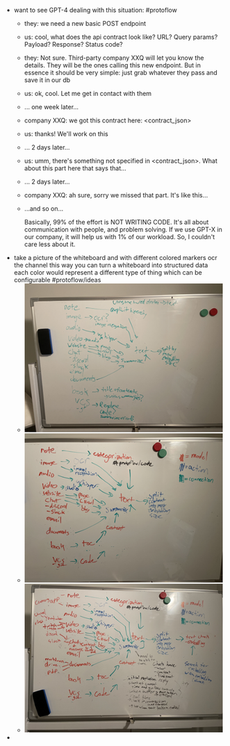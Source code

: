 - want to see GPT-4 dealing with this situation: #protoflow
	- they: we need a new basic POST endpoint
	- us: cool, what does the api contract look like? URL? Query params? Payload? Response? Status code?
	- they: Not sure. Third-party company XXQ will let you know the details. They will be the ones calling this new endpoint. But in essence it should be very simple: just grab whatever they pass and save it in our db
	- us: ok, cool. Let me get in contact with them
	- ... one week later...
	- company XXQ: we got this contract here: <contract_json>
	- us: thanks! We'll work on this
	- ... 2 days later...
	- us: umm, there's something not specified in <contract_json>. What about this part here that says that...
	- ... 2 days later...
	- company XXQ: ah sure, sorry we missed that part. It's like this...
	- ...and so on...
	  
	  Basically, 99% of the effort is NOT WRITING CODE. It's all about communication with people, and problem solving. If we use GPT-X in our company, it will help us with 1% of our workload. So, I couldn't care less about it.
- take a picture of the whiteboard and with different colored markers ocr the channel this way you can turn a whiteboard into structured data each color would represent a different type of thing which can be configurable #protoflow/ideas
	- ![2023-03-17-22-34-46.jpeg](../assets/2023-03-17-22-34-46.jpeg)
	- ![2023-03-17-22-35-07.jpeg](../assets/2023-03-17-22-35-07.jpeg)
	- ![2023-03-17-23-10-23.jpeg](../assets/2023-03-17-23-10-23.jpeg)
-